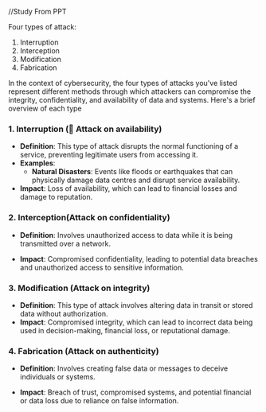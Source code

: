 //Study From PPT

Four types of attack:

1. Interruption
2. Interception
3. Modification
4. Fabrication

In the context of cybersecurity, the four types of attacks you've listed represent different methods through which attackers can compromise the integrity, confidentiality, and availability of data and systems. Here's a brief overview of each type

### 1. Interruption ( Attack on availability)

- **Definition**: This type of attack disrupts the normal functioning of a service, preventing legitimate users from accessing it.
- **Examples**: 
  - **Natural Disasters**: Events like floods or earthquakes that can physically damage data centres and disrupt service availability.
- **Impact**: Loss of availability, which can lead to financial losses and damage to reputation.

### 2. Interception(Attack on confidentiality)

- **Definition**: Involves unauthorized access to data while it is being transmitted over a network.

- **Impact**: Compromised confidentiality, leading to potential data breaches and unauthorized access to sensitive information.

### 3. Modification (Attack on integrity)

- **Definition**: This type of attack involves altering data in transit or stored data without authorization.
 - **Impact**: Compromised integrity, which can lead to incorrect data being used in decision-making, financial loss, or reputational damage.

### 4. Fabrication (Attack on authenticity)

- **Definition**: Involves creating false data or messages to deceive individuals or systems.

- **Impact**: Breach of trust, compromised systems, and potential financial or data loss due to reliance on false information.




 